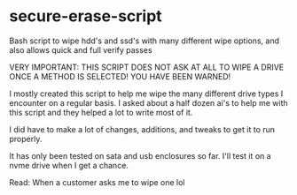 # secure-erase-script
Bash script to wipe hdd's and ssd's with many different wipe options, and also allows quick and full verify passes

VERY IMPORTANT: THIS SCRIPT DOES NOT ASK AT ALL TO WIPE A DRIVE ONCE A METHOD IS SELECTED!
YOU HAVE BEEN WARNED!

I mostly created this script to help me wipe the many different drive types I encounter on a regular basis.
I asked about a half dozen ai's to help me with this script and they helped a lot to write most of it.

I did have to make a lot of changes, additions, and tweaks to get it to run properly.

It has only been tested on sata and usb enclosures so far.  I'll test it on a nvme drive when I get a chance.

Read: When a customer asks me to wipe one lol
